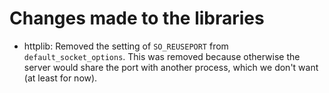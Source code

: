 # Changes made to the libraries

* httplib: Removed the setting of `SO_REUSEPORT` from `default_socket_options`.
  This was removed because otherwise the server would share the port with
  another process, which we don't want (at least for now).